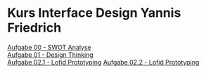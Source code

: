 # Kurs Interface Design Yannis Friedrich 

[Aufgabe 00 - SWOT Analyse](http://yannis-friedrich.de/interface/interface_exercise_00/)<br>
[Aufgabe 01 - Design Thinking](https://piratefisherman.github.io/IFD-SoSe20/exercise_01/)<br>
[Aufgabe 02.1 - Lofid Prototyping](https://piratefisherman.github.io/IFD-SoSe20/exercise_02.1_figma/)
[Aufgabe 02.2 - Lofid Prototyping](https://piratefisherman.github.io/IFD-SoSe20/exercise_02.2/)

